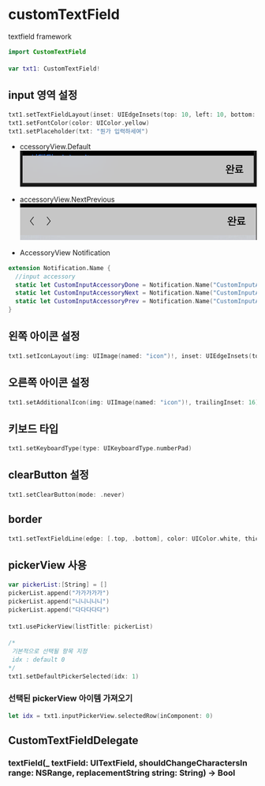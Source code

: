 # customTextField
textfield framework

```swift
import CustomTextField

var txt1: CustomTextField!
```

## input 영역 설정
```swift
txt1.setTextFieldLayout(inset: UIEdgeInsets(top: 10, left: 10, bottom: 10, right: 5), maxInput: 10, useAccessoryView: .Default, font: UIFont.systemFont(ofSize: 10))
txt1.setFontColor(color: UIColor.yellow)
txt1.setPlaceholder(txt: "뭔가 입력하세여")
```

  * ccessoryView.Default
  ![001_accessoryView_default](./img/001_accessoryView_default.png)

  * accessoryView.NextPrevious
  ![001_accessoryView_nextPrev](./img/001_accessoryView_nextPrev.png)
  
  * AccessoryView Notification
  ```swift
  extension Notification.Name {
    //input accessory
    static let CustomInputAccessoryDone = Notification.Name("CustomInputAccessoryDone")
    static let CustomInputAccessoryNext = Notification.Name("CustomInputAccessoryNext")
    static let CustomInputAccessoryPrev = Notification.Name("CustomInputAccessoryPrev")
}
  ```

  ## 왼쪽 아이콘 설정
  ```swift
  txt1.setIconLayout(img: UIImage(named: "icon")!, inset: UIEdgeInsets(top: 10, left: 10, bottom: 10, right: 5))
  ```
  
  ## 오른쪽 아이콘 설정
  ```swift
  txt1.setAdditionalIcon(img: UIImage(named: "icon")!, trailingInset: 16)
  ```
  
  ## 키보드 타입
  ```swift
  txt1.setKeyboardType(type: UIKeyboardType.numberPad)
  ```
  
  ## clearButton 설정
  ```swift
  txt1.setClearButton(mode: .never)
  ```
  
  ## border
  ```swift
  txt1.setTextFieldLine(edge: [.top, .bottom], color: UIColor.white, thickness: 1)
  ```
  
  ## pickerView 사용
  ```swift
  var pickerList:[String] = []
  pickerList.append("가가가가가")
  pickerList.append("니니니니니")
  pickerList.append("다다다다다")
  
  txt1.usePickerView(listTitle: pickerList)
  
  /*
   기본적으로 선택될 항목 지정
   idx : default 0
  */
  txt1.setDefaultPickerSelected(idx: 1)
  ```
  
  ### 선택된 pickerView 아이템 가져오기
  ```swift
  let idx = txt1.inputPickerView.selectedRow(inComponent: 0)
  ```
  
## CustomTextFieldDelegate
### textField(_ textField: UITextField, shouldChangeCharactersIn range: NSRange, replacementString string: String) -> Bool
